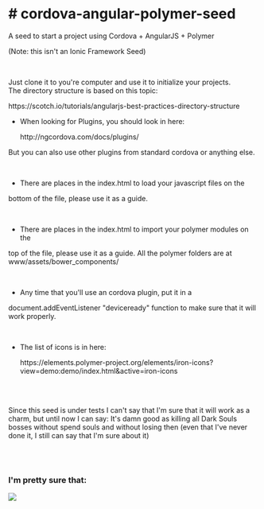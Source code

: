 <h1># cordova-angular-polymer-seed</h1>

<p>A seed to start a project using Cordova + AngularJS + Polymer</p>
<p>(Note: this isn't an Ionic Framework Seed)</p>

<br/>

<p>Just clone it to you're computer and use it to initialize your projects.
<br/>The directory structure is based on this topic:</p>
  https://scotch.io/tutorials/angularjs-best-practices-directory-structure

<br/>

* <p>When looking for Plugins, you should look in here:</p>
  http://ngcordova.com/docs/plugins/
<p>But you can also use other plugins from standard cordova or anything else.</p>

<br/>

* <p>There are places in the index.html to load your javascript files on the
bottom of the file, please use it as a guide.</p>

<br/>

* <p>There are places in the index.html to import your polymer modules on the
top of the file, please use it as a guide. All the polymer folders are at www/assets/bower_components/</p>

<br/>

* <p>Any time that you'll use an cordova plugin, put it in a 
document.addEventListener "deviceready" function to make sure that it will
work properly.</p>

<br/>

* <p>The list of icons is in here:</p>
  https://elements.polymer-project.org/elements/iron-icons?view=demo:demo/index.html&active=iron-icons
  
<br/>
<br/>

<p>Since this seed is under tests I can't say that I'm sure that it will work as a charm, but until now I can say: It's damn good as killing all Dark Souls bosses without spend souls and without losing then (even that I've never done it, I still can say that I'm sure about it)</p>

<br/>
<br/>
  
<h3>I'm pretty sure that:</h3>
<img src="http://junkee.com/wp-content/uploads/2013/08/thats-all-folks-7172-1280x800.jpg" />
